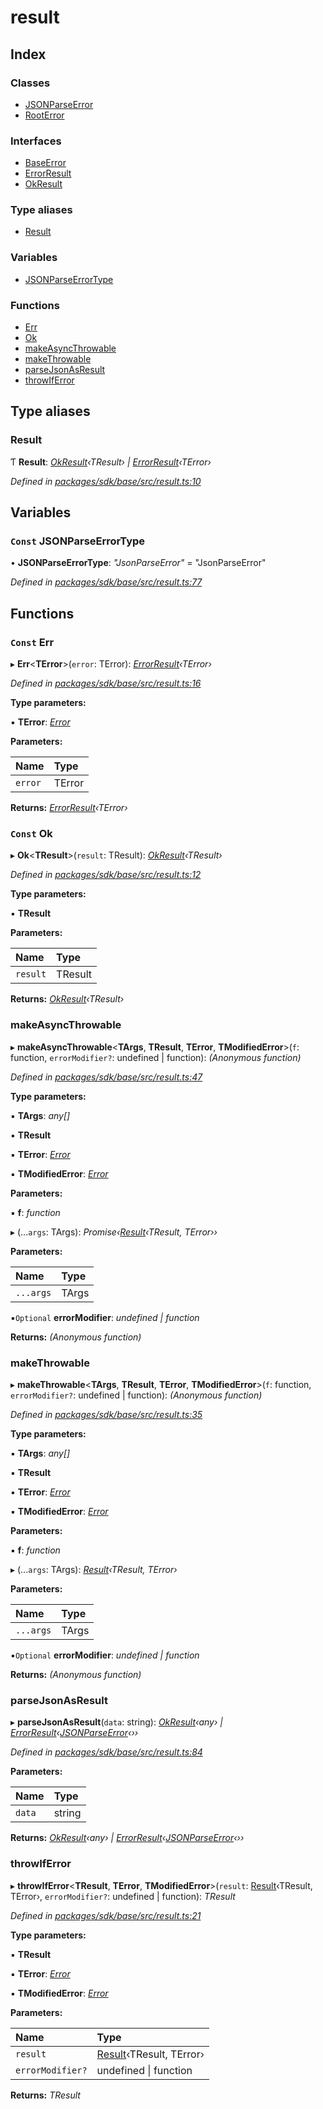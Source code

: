 # result

## Index

### Classes

* [JSONParseError]()
* [RootError]()

### Interfaces

* [BaseError]()
* [ErrorResult]()
* [OkResult]()

### Type aliases

* [Result](_result_.md#result)

### Variables

* [JSONParseErrorType](_result_.md#const-jsonparseerrortype)

### Functions

* [Err](_result_.md#const-err)
* [Ok](_result_.md#const-ok)
* [makeAsyncThrowable](_result_.md#makeasyncthrowable)
* [makeThrowable](_result_.md#makethrowable)
* [parseJsonAsResult](_result_.md#parsejsonasresult)
* [throwIfError](_result_.md#throwiferror)

## Type aliases

### Result

Ƭ **Result**: [_OkResult_]()_‹TResult› \|_ [_ErrorResult_]()_‹TError›_

_Defined in_ [_packages/sdk/base/src/result.ts:10_](https://github.com/celo-org/celo-monorepo/blob/master/packages/sdk/base/src/result.ts#L10)

## Variables

### `Const` JSONParseErrorType

• **JSONParseErrorType**: _"JsonParseError"_ = "JsonParseError"

_Defined in_ [_packages/sdk/base/src/result.ts:77_](https://github.com/celo-org/celo-monorepo/blob/master/packages/sdk/base/src/result.ts#L77)

## Functions

### `Const` Err

▸ **Err**&lt;**TError**&gt;\(`error`: TError\): [_ErrorResult_]()_‹TError›_

_Defined in_ [_packages/sdk/base/src/result.ts:16_](https://github.com/celo-org/celo-monorepo/blob/master/packages/sdk/base/src/result.ts#L16)

**Type parameters:**

▪ **TError**: [_Error_]()

**Parameters:**

| Name | Type |
| :--- | :--- |
| `error` | TError |

**Returns:** [_ErrorResult_]()_‹TError›_

### `Const` Ok

▸ **Ok**&lt;**TResult**&gt;\(`result`: TResult\): [_OkResult_]()_‹TResult›_

_Defined in_ [_packages/sdk/base/src/result.ts:12_](https://github.com/celo-org/celo-monorepo/blob/master/packages/sdk/base/src/result.ts#L12)

**Type parameters:**

▪ **TResult**

**Parameters:**

| Name | Type |
| :--- | :--- |
| `result` | TResult |

**Returns:** [_OkResult_]()_‹TResult›_

### makeAsyncThrowable

▸ **makeAsyncThrowable**&lt;**TArgs**, **TResult**, **TError**, **TModifiedError**&gt;\(`f`: function, `errorModifier?`: undefined \| function\): _\(Anonymous function\)_

_Defined in_ [_packages/sdk/base/src/result.ts:47_](https://github.com/celo-org/celo-monorepo/blob/master/packages/sdk/base/src/result.ts#L47)

**Type parameters:**

▪ **TArgs**: _any\[\]_

▪ **TResult**

▪ **TError**: [_Error_]()

▪ **TModifiedError**: [_Error_]()

**Parameters:**

▪ **f**: _function_

▸ \(...`args`: TArgs\): _Promise‹_[_Result_](_result_.md#result)_‹TResult, TError››_

**Parameters:**

| Name | Type |
| :--- | :--- |
| `...args` | TArgs |

▪`Optional` **errorModifier**: _undefined \| function_

**Returns:** _\(Anonymous function\)_

### makeThrowable

▸ **makeThrowable**&lt;**TArgs**, **TResult**, **TError**, **TModifiedError**&gt;\(`f`: function, `errorModifier?`: undefined \| function\): _\(Anonymous function\)_

_Defined in_ [_packages/sdk/base/src/result.ts:35_](https://github.com/celo-org/celo-monorepo/blob/master/packages/sdk/base/src/result.ts#L35)

**Type parameters:**

▪ **TArgs**: _any\[\]_

▪ **TResult**

▪ **TError**: [_Error_]()

▪ **TModifiedError**: [_Error_]()

**Parameters:**

▪ **f**: _function_

▸ \(...`args`: TArgs\): [_Result_](_result_.md#result)_‹TResult, TError›_

**Parameters:**

| Name | Type |
| :--- | :--- |
| `...args` | TArgs |

▪`Optional` **errorModifier**: _undefined \| function_

**Returns:** _\(Anonymous function\)_

### parseJsonAsResult

▸ **parseJsonAsResult**\(`data`: string\): [_OkResult_]()_‹any› \|_ [_ErrorResult_]()_‹_[_JSONParseError_]()_‹››_

_Defined in_ [_packages/sdk/base/src/result.ts:84_](https://github.com/celo-org/celo-monorepo/blob/master/packages/sdk/base/src/result.ts#L84)

**Parameters:**

| Name | Type |
| :--- | :--- |
| `data` | string |

**Returns:** [_OkResult_]()_‹any› \|_ [_ErrorResult_]()_‹_[_JSONParseError_]()_‹››_

### throwIfError

▸ **throwIfError**&lt;**TResult**, **TError**, **TModifiedError**&gt;\(`result`: [Result](_result_.md#result)‹TResult, TError›, `errorModifier?`: undefined \| function\): _TResult_

_Defined in_ [_packages/sdk/base/src/result.ts:21_](https://github.com/celo-org/celo-monorepo/blob/master/packages/sdk/base/src/result.ts#L21)

**Type parameters:**

▪ **TResult**

▪ **TError**: [_Error_]()

▪ **TModifiedError**: [_Error_]()

**Parameters:**

| Name | Type |
| :--- | :--- |
| `result` | [Result](_result_.md#result)‹TResult, TError› |
| `errorModifier?` | undefined \| function |

**Returns:** _TResult_


